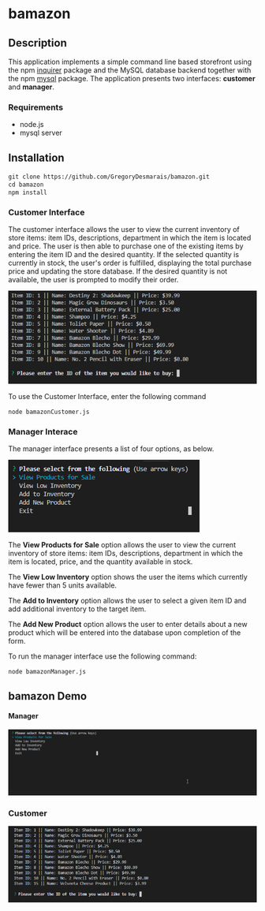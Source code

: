 # bamazon

## Description

This application implements a simple command line based storefront using the npm [inquirer](https://www.npmjs.com/package/inquirer) package and the MySQL database backend together with the npm [mysql](https://www.npmjs.com/package/mysql) package. The application presents two interfaces: **customer** and **manager**.

### Requirements

- node.js
- mysql server

## Installation

	git clone https://github.com/GregoryDesmarais/bamazon.git
	cd bamazon
	npm install

### Customer Interface

The customer interface allows the user to view the current inventory of store items: item IDs, descriptions, department in which the item is located and price. The user is then able to purchase one of the existing items by entering the item ID and the desired quantity. If the selected quantity is currently in stock, the user's order is fulfilled, displaying the total purchase price and updating the store database. If the desired quantity is not available, the user is prompted to modify their order.

![img](/assets/img/customerInterface.png)

To use the Customer Interface, enter the following command

    node bamazonCustomer.js

### Manager Interace

The manager interface presents a list of four options, as below. 

![img](/assets/img/managerMenu.png)

The **View Products for Sale** option allows the user to view the current inventory of store items: item IDs, descriptions, department in which the item is located, price, and the quantity available in stock. 

The **View Low Inventory** option shows the user the items which currently have fewer than 5 units available.

The **Add to Inventory** option allows the user to select a given item ID and add additional inventory to the target item.

The **Add New Product** option allows the user to enter details about a new product which will be entered into the database upon completion of the form.

To run the manager interface use the following command:

	node bamazonManager.js


## bamazon Demo

#### Manager
![img](/assets/img/managerDemo.gif)

### Customer
![img](/assets/img/customerDemo.gif)